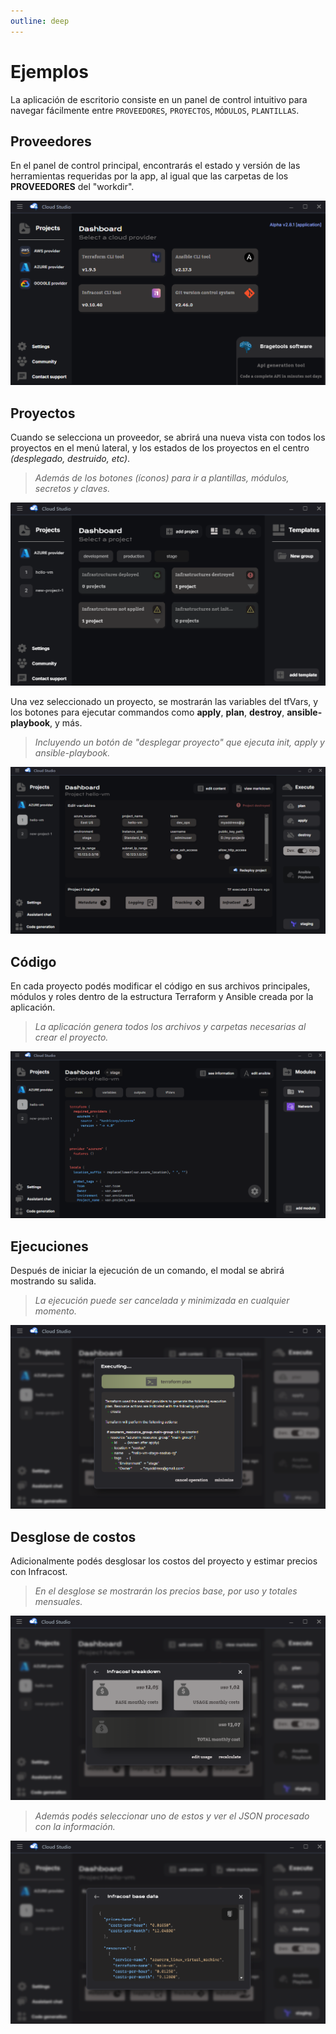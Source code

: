 ```yaml
---
outline: deep
---
```


# Ejemplos

La aplicación de escritorio consiste en un panel de control intuitivo para navegar fácilmente entre `PROVEEDORES`, `PROYECTOS`, `MÓDULOS`, `PLANTILLAS`.

## Proveedores

En el panel de control principal, encontrarás el estado y versión de las herramientas requeridas por la app, al igual que las carpetas de los **PROVEEDORES** del "workdir".

![Initial Dashboard](../../assets/images/examples_dashboard/main_dashboard.png)

## Proyectos

Cuando se selecciona un proveedor, se abrirá una nueva vista con todos los proyectos en el menú lateral, y los estados de los proyectos en el centro *(desplegado, destruido, etc)*. 

> *Además de los botones (íconos) para ir a plantillas, módulos, secretos y claves.*

![Initial Dashboard](../../assets/images/examples_dashboard/projects_dashboard.png)

Una vez seleccionado un proyecto, se mostrarán las variables del tfVars, y los botones para ejecutar commandos como **apply**, **plan**, **destroy**, **ansible-playbook**, y más. 

> *Incluyendo un botón de "desplegar proyecto" que ejecuta init, apply y ansible-playbook.*

![Initial Dashboard](../../assets/images/examples_dashboard/project_dashboard.png)

## Código

En cada proyecto podés modificar el código en sus archivos principales, módulos y roles dentro de la estructura Terraform y Ansible creada por la aplicación. 

> *La aplicación genera todos los archivos y carpetas necesarias al crear el proyecto.*

![Initial Dashboard](../../assets/images/examples_dashboard/code_dashboard.png)

## Ejecuciones

Después de iniciar la ejecución de un comando, el modal se abrirá mostrando su salida.

> *La ejecución puede ser cancelada y minimizada en cualquier momento.*

![Initial Dashboard](../../assets/images/examples_dashboard/execution_dashboard.png)

## Desglose de costos

Adicionalmente podés desglosar los costos del proyecto y estimar precios con Infracost.

> *En el desglose se mostrarán los precios base, por uso y totales mensuales.*

![Initial Dashboard](../../assets/images/examples_dashboard/infracost_dashboard_1.png)

> *Además podés seleccionar uno de estos y ver el JSON procesado con la información.*

![Initial Dashboard](../../assets/images/examples_dashboard/infracost_dashboard_2.png)